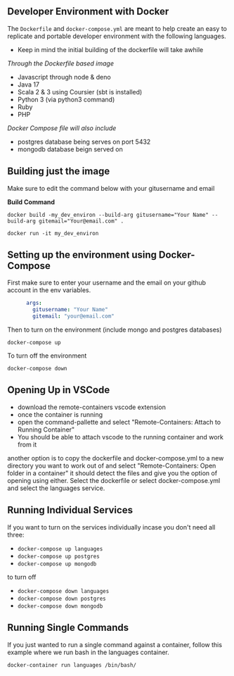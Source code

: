 ## Developer Environment with Docker

The `Dockerfile` and `docker-compose.yml` are meant to help create an easy to replicate and portable developer environment with the following languages.

- Keep in mind the initial building of the dockerfile will take awhile

*Through the Dockerfile based image*
- Javascript through node & deno
- Java 17
- Scala 2 & 3 using Coursier (sbt is installed)
- Python 3 (via python3 command)
- Ruby
- PHP

*Docker Compose file will also include*
- postgres database being serves on port 5432
- mongodb database beign served on 

## Building just the image

Make sure to edit the command below with your gitusername and email

**Build Command**

```
docker build -my_dev_environ --build-arg gitusername="Your Name" --build-arg gitemail="Your@email.com" .

docker run -it my_dev_environ
```

## Setting up the environment using Docker-Compose

First make sure to enter your username and the email on your github account in the env variables.

```yml
      args:
        gitusername: "Your Name"
        gitemail: "your@email.com"
```

Then to turn on the environment (include mongo and postgres databases)

```
docker-compose up
```

To turn off the environment

```
docker-compose down
```

## Opening Up in VSCode

- download the remote-containers vscode extension
- once the container is running
- open the command-pallette and select "Remote-Containers: Attach to Running Container"
- You should be able to attach vscode to the running container and work from it

another option is to copy the dockerfile and docker-compose.yml to a new directory you want to work out of and select "Remote-Containers: Open folder in a container" it should detect the files and give you the option of opening using either. Select the dockerfile or select docker-compose.yml and select the languages service.

## Running Individual Services

If you want to turn on the services individually incase you don't need all three:

- `docker-compose up languages`
- `docker-compose up postgres`
- `docker-compose up mongodb` 

to turn off

- `docker-compose down languages`
- `docker-compose down postgres`
- `docker-compose down mongodb` 

## Running Single Commands

If you just wanted to run a single command against a container, follow this example where we run bash in the languages container.

```
docker-container run languages /bin/bash/
```